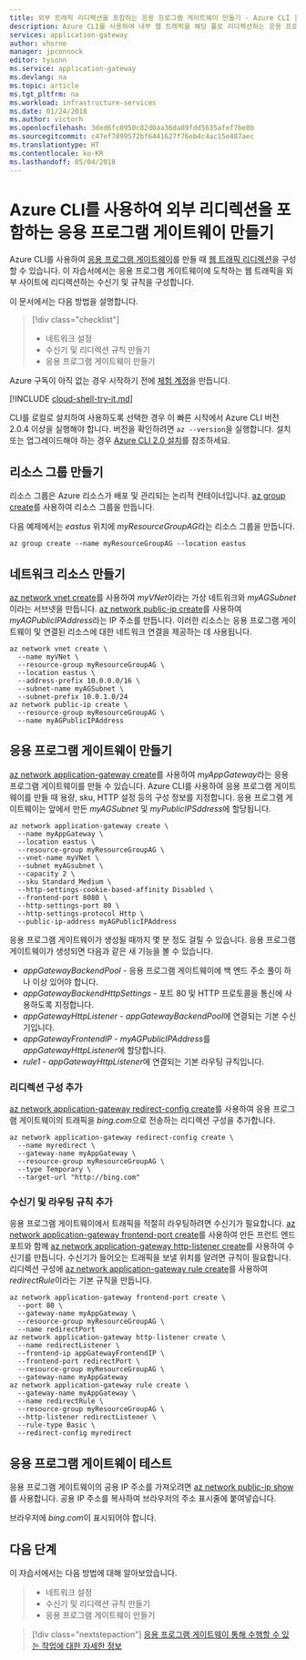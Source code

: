 ```yaml
---
title: 외부 트래픽 리디렉션을 포함하는 응용 프로그램 게이트웨이 만들기 - Azure CLI | Microsoft Docs
description: Azure CLI를 사용하여 내부 웹 트래픽을 해당 풀로 리디렉션하는 응용 프로그램 게이트웨이를 만드는 방법을 알아봅니다.
services: application-gateway
author: vhorne
manager: jpconnock
editor: tysonn
ms.service: application-gateway
ms.devlang: na
ms.topic: article
ms.tgt_pltfrm: na
ms.workload: infrastructure-services
ms.date: 01/24/2018
ms.author: victorh
ms.openlocfilehash: 3ded6fc0950c82d0aa36da89fdd5635afef7be0b
ms.sourcegitcommit: c47ef7899572bf6441627f76eb4c4ac15e487aec
ms.translationtype: HT
ms.contentlocale: ko-KR
ms.lasthandoff: 05/04/2018
---
```

# <a name="create-an-application-gateway-with-external-redirection-using-the-azure-cli"></a>Azure CLI를 사용하여 외부 리디렉션을 포함하는 응용 프로그램 게이트웨이 만들기

Azure CLI를 사용하여 [응용 프로그램 게이트웨이](application-gateway-introduction.md)를 만들 때 [웹 트래픽 리디렉션](application-gateway-multi-site-overview.md)을 구성할 수 있습니다. 이 자습서에서는 응용 프로그램 게이트웨이에 도착하는 웹 트래픽을 외부 사이트에 리디렉션하는 수신기 및 규칙을 구성합니다.

이 문서에서는 다음 방법을 설명합니다.

> [!div class="checklist"]
> * 네트워크 설정
> * 수신기 및 리디렉션 규칙 만들기
> * 응용 프로그램 게이트웨이 만들기

Azure 구독이 아직 없는 경우 시작하기 전에 [체험 계정](https://azure.microsoft.com/free/?WT.mc_id=A261C142F)을 만듭니다.

[!INCLUDE [cloud-shell-try-it.md](../../includes/cloud-shell-try-it.md)]

CLI를 로컬로 설치하여 사용하도록 선택한 경우 이 빠른 시작에서 Azure CLI 버전 2.0.4 이상을 실행해야 합니다. 버전을 확인하려면 `az --version`을 실행합니다. 설치 또는 업그레이드해야 하는 경우 [Azure CLI 2.0 설치](/cli/azure/install-azure-cli)를 참조하세요.

## <a name="create-a-resource-group"></a>리소스 그룹 만들기

리소스 그룹은 Azure 리소스가 배포 및 관리되는 논리적 컨테이너입니다. [az group create](/cli/azure/group#create)를 사용하여 리소스 그룹을 만듭니다.

다음 예제에서는 *eastus* 위치에 *myResourceGroupAG*라는 리소스 그룹을 만듭니다.

```azurecli-interactive 
az group create --name myResourceGroupAG --location eastus
```

## <a name="create-network-resources"></a>네트워크 리소스 만들기 

[az network vnet create](/cli/azure/network/vnet#az_net)를 사용하여 *myVNet*이라는 가상 네트워크와 *myAGSubnet*이라는 서브넷을 만듭니다. [az network public-ip create](/cli/azure/public-ip#az_network_public_ip_create)를 사용하여 *myAGPublicIPAddress*라는 IP 주소를 만듭니다. 이러한 리소스는 응용 프로그램 게이트웨이 및 연결된 리소스에 대한 네트워크 연결을 제공하는 데 사용됩니다.

```azurecli-interactive
az network vnet create \
  --name myVNet \
  --resource-group myResourceGroupAG \
  --location eastus \
  --address-prefix 10.0.0.0/16 \
  --subnet-name myAGSubnet \
  --subnet-prefix 10.0.1.0/24
az network public-ip create \
  --resource-group myResourceGroupAG \
  --name myAGPublicIPAddress
```

## <a name="create-an-application-gateway"></a>응용 프로그램 게이트웨이 만들기

[az network application-gateway create](/cli/azure/application-gateway#create)를 사용하여 *myAppGateway*라는 응용 프로그램 게이트웨이를 만들 수 있습니다. Azure CLI를 사용하여 응용 프로그램 게이트웨이를 만들 때 용량, sku, HTTP 설정 등의 구성 정보를 지정합니다. 응용 프로그램 게이트웨이는 앞에서 만든 *myAGSubnet* 및 *myPublicIPSddress*에 할당됩니다. 

```azurecli-interactive
az network application-gateway create \
  --name myAppGateway \
  --location eastus \
  --resource-group myResourceGroupAG \
  --vnet-name myVNet \
  --subnet myAGsubnet \
  --capacity 2 \
  --sku Standard_Medium \
  --http-settings-cookie-based-affinity Disabled \
  --frontend-port 8080 \
  --http-settings-port 80 \
  --http-settings-protocol Http \
  --public-ip-address myAGPublicIPAddress
```

응용 프로그램 게이트웨이가 생성될 때까지 몇 분 정도 걸릴 수 있습니다. 응용 프로그램 게이트웨이가 생성되면 다음과 같은 새 기능을 볼 수 있습니다.

- *appGatewayBackendPool* - 응용 프로그램 게이트웨이에 백 엔드 주소 풀이 하나 이상 있어야 합니다.
- *appGatewayBackendHttpSettings* - 포트 80 및 HTTP 프로토콜을 통신에 사용하도록 지정합니다.
- *appGatewayHttpListener* - *appGatewayBackendPool*에 연결되는 기본 수신기입니다.
- *appGatewayFrontendIP* - *myAGPublicIPAddress*를 *appGatewayHttpListener*에 할당합니다.
- *rule1* - *appGatewayHttpListener*에 연결되는 기본 라우팅 규칙입니다.

### <a name="add-the-redirection-configuration"></a>리디렉션 구성 추가

[az network application-gateway redirect-config create](/cli/azure/network/application-gateway/redirect-config#az_network_application_gateway_redirect_config_create)를 사용하여 응용 프로그램 게이트웨이의 트래픽을 *bing.com*으로 전송하는 리디렉션 구성을 추가합니다.

```azurecli-interactive
az network application-gateway redirect-config create \
  --name myredirect \
  --gateway-name myAppGateway \
  --resource-group myResourceGroupAG \
  --type Temporary \
  --target-url "http://bing.com"
```

### <a name="add-a-listener-and-routing-rule"></a>수신기 및 라우팅 규칙 추가

응용 프로그램 게이트웨이에서 트래픽을 적절히 라우팅하려면 수신기가 필요합니다. [az network application-gateway frontend-port create](/cli/azure/application-gateway#az_network_application_gateway_frontend_port_create)를 사용하여 만든 프런트 엔드 포트와 함께 [az network application-gateway http-listener create](/cli/azure/application-gateway#az_network_application_gateway_http_listener_create)를 사용하여 수신기를 만듭니다. 수신기가 들어오는 트래픽을 보낼 위치를 알려면 규칙이 필요합니다. 리디렉션 구성에 [az network application-gateway rule create](/cli/azure/application-gateway#az_network_application_gateway_rule_create)를 사용하여 *redirectRule*이라는 기본 규칙을 만듭니다.

```azurecli-interactive
az network application-gateway frontend-port create \
  --port 80 \
  --gateway-name myAppGateway \
  --resource-group myResourceGroupAG \
  --name redirectPort
az network application-gateway http-listener create \
  --name redirectListener \
  --frontend-ip appGatewayFrontendIP \
  --frontend-port redirectPort \
  --resource-group myResourceGroupAG \
  --gateway-name myAppGateway
az network application-gateway rule create \
  --gateway-name myAppGateway \
  --name redirectRule \
  --resource-group myResourceGroupAG \
  --http-listener redirectListener \
  --rule-type Basic \
  --redirect-config myredirect
```

## <a name="test-the-application-gateway"></a>응용 프로그램 게이트웨이 테스트

응용 프로그램 게이트웨이의 공용 IP 주소를 가져오려면 [az network public-ip show](/cli/azure/network/public-ip#az_network_public_ip_show)를 사용합니다. 공용 IP 주소를 복사하여 브라우저의 주소 표시줄에 붙여넣습니다.

브라우저에 *bing.com*이 표시되어야 합니다.

## <a name="next-steps"></a>다음 단계

이 자습서에서는 다음 방법에 대해 알아보았습니다.

> * 네트워크 설정
> * 수신기 및 리디렉션 규칙 만들기
> * 응용 프로그램 게이트웨이 만들기

> [!div class="nextstepaction"]
> [응용 프로그램 게이트웨이 통해 수행할 수 있는 작업에 대한 자세한 정보](./application-gateway-introduction.md)